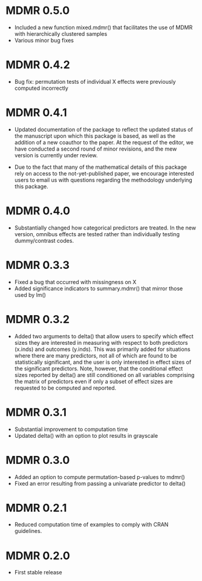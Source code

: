 # MDMR 0.5.0

* Included a new function mixed.mdmr() that facilitates the use of MDMR with hierarchically clustered samples
* Various minor bug fixes

# MDMR 0.4.2

* Bug fix: permutation tests of individual X effects were previously computed incorrectly

# MDMR 0.4.1

* Updated documentation of the package to reflect the updated status of the manuscript upon which this package is based, as well as the addition of a new coauthor to the paper. At the request of the editor, we have conducted a second round of minor revisions, and the mew version is currently under review. 

* Due to the fact that many of the mathematical details of this package rely on access to the not-yet-published paper, we encourage interested users to email us with questions regarding the methodology underlying this package.

# MDMR 0.4.0

* Substantially changed how categorical predictors are treated. In the new version, omnibus effects are tested rather than individually testing dummy/contrast codes.

# MDMR 0.3.3

* Fixed a bug that occurred with missingness on X
* Added significance indicators to summary.mdmr() that mirror those used by lm()

# MDMR 0.3.2

* Added two arguments to delta() that allow users to specify which effect sizes they are interested in measuring with respect to both predictors (x.inds) and outcomes (y.inds). This was primarily added for situations where there are many predictors, not all of which are found to be statistically significant, and the user is only interested in effect sizes of the significant predictors. Note, however, that the conditional effect sizes reported by delta() are still conditioned on all variables comprising the matrix of predictors even if only a subset of effect sizes are requested to be computed and reported.

# MDMR 0.3.1

* Substantial improvement to computation time
* Updated delta() with an option to plot results in grayscale

# MDMR 0.3.0

* Added an option to compute permutation-based p-values to mdmr()
* Fixed an error resulting from passing a univariate predictor to delta()

# MDMR 0.2.1

* Reduced computation time of examples to comply with CRAN guidelines.

# MDMR 0.2.0

* First stable release

